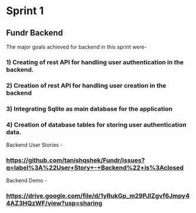 # Sprint 1
## Fundr Backend 

The major goals achieved for backend in this sprint were-
### 1) Creating of rest API for handling user authentication in the backend.
### 2) Creation of rest API for handling user creation in the backend
### 3) Integrating Sqlite as main database for the application 
### 4) Creation of database tables for storing user authentication data.

Backend User Stories - 
### https://github.com/tanishqshek/Fundr/issues?q=label%3A%22User+Story+-+Backend%22+is%3Aclosed

Backend Demo - 
### https://drive.google.com/file/d/1yRukGp_m29PJIZgvf6Jmpy44AZ3HQzWF/view?usp=sharing


